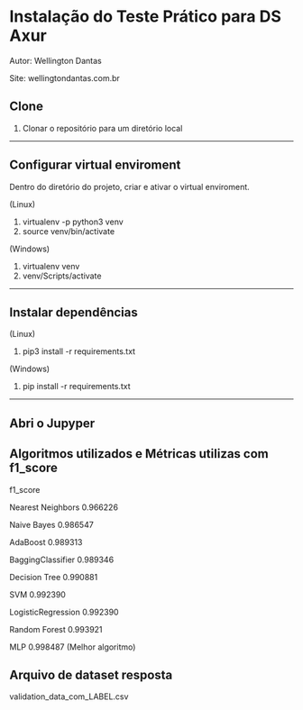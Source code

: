 # Instalação do Teste Prático para DS Axur

Autor: Wellington Dantas

Site: wellingtondantas.com.br



## Clone

1. Clonar o repositório para um diretório local

---

## Configurar virtual enviroment

Dentro do diretório do projeto, criar e ativar o virtual enviroment.

(Linux)

1. virtualenv -p python3 venv
2. source venv/bin/activate

(Windows)

1. virtualenv venv
2. venv/Scripts/activate

---

## Instalar dependências

(Linux)

1. pip3 install -r requirements.txt

(Windows)
1. pip install -r requirements.txt
---

## Abri o Jupyper


## Algoritmos utilizados e Métricas utilizas com f1_score

f1_score

Nearest Neighbors	0.966226

Naive Bayes	0.986547

AdaBoost	0.989313

BaggingClassifier	0.989346

Decision Tree	0.990881

SVM	0.992390

LogisticRegression	0.992390

Random Forest	0.993921

MLP	0.998487 (Melhor algoritmo)


## Arquivo de dataset resposta

validation_data_com_LABEL.csv











